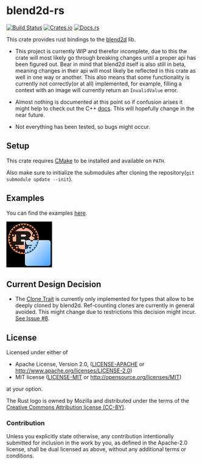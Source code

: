 # blend2d-rs

[![Build Status](https://travis-ci.com/Veykril/blend2d-rs.svg?branch=master)](https://travis-ci.com/Veykril/blend2d-rs)
[![Crates.io](https://img.shields.io/crates/v/blend2d.svg)](https://crates.io/crates/blend2d)
[![Docs.rs](https://docs.rs/blend2d/badge.svg)](https://docs.rs/blend2d)

This crate provides rust bindings to the 
[blend2d](https://github.com/blend2d/blend2d) lib.

- This project is currently WIP and therefor incomplete, due to this the crate
will most likely go through breaking changes until a proper api has been
figured out. Bear in mind that blend2d itself is also still in beta,
meaning changes in their api will most likely be reflected in this crate
as well in one way or another. This also means that some functionality
is currently not correctly(or at all) implemented, for example, filling
a context with an image will currently return an `InvalidValue` error.

- Almost nothing is documented at this point so if confusion arises it
might help to check out the C++ 
[docs](https://blend2d.com/api/index.html). 
This will hopefully change in the near future.

- Not everything has been tested, so bugs might occur.

## Setup

This crate requires [CMake](https://cmake.org/) to be installed and available on `PATH`.

Also make sure to initialize the submodules after cloning the repository(`git submodule update --init`).

## Examples

You can find the examples [here](./examples).

[![rust_bl_logo](./assets/rust_bl_logo.png)](./examples/rust_bl_logo.rs)

## Current Design Decision
- The [Clone Trait](https://doc.rust-lang.org/std/clone/trait.Clone.html)
is currently only implemented for types that allow to be deeply cloned
by blend2d. Ref-counting clones are currently in general avoided. This
might change due to restrictions this decision might incur. [See Issue #8](https://github.com/Veykril/blend2d-rs/issues/8).

## License

Licensed under either of

 * Apache License, Version 2.0, ([LICENSE-APACHE](LICENSE-APACHE) or http://www.apache.org/licenses/LICENSE-2.0)
 * MIT license ([LICENSE-MIT](LICENSE-MIT) or http://opensource.org/licenses/MIT)

at your option.

The Rust logo is owned by Mozilla and distributed under the terms of the
[Creative Commons Attribution license (CC-BY)](https://creativecommons.org/licenses/by/4.0/).

### Contribution


Unless you explicitly state otherwise, any contribution intentionally
submitted for inclusion in the work by you, as defined in the Apache-2.0
license, shall be dual licensed as above, without any additional terms or
conditions.
